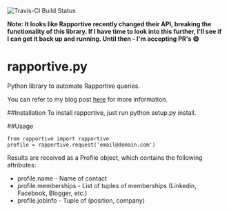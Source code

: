 ![Travis-CI Build Status](https://travis-ci.org/jordan-wright/rapportive.png)

**Note: It looks like Rapportive recently changed their API, breaking the functionality of this library. If I have time to look into this further, I'll see if I can get it back up and running. Until then - I'm accepting PR's :smile:**

rapportive.py
=============

Python library to automate Rapportive queries.

You can refer to my blog post [here](http://jordan-wright.github.io/blog/2013/10/14/automated-social-engineering-recon-using-rapportive/) for more information.

##Installation
To install rapportive, just run python setup.py install.

##Usage
```
from rapportive import rapportive
profile = rapportive.request('email@domain.com')
```

Results are received as a Profile object, which contains the following attributes:

* profile.name - Name of contact
* profile.memberships - List of tuples of memberships (Linkedin, Facebook, Blogger, etc.)
* profile.jobinfo - Tuple of (position, company)
